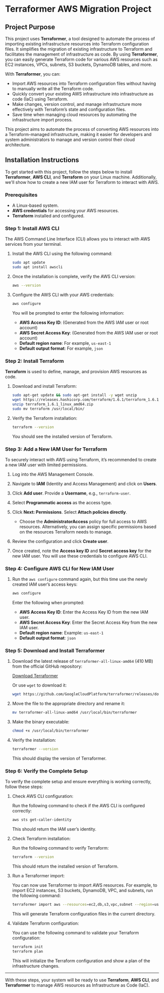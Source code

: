 
# Terraformer AWS Migration Project

## Project Purpose

This project uses **Terraformer**, a tool designed to automate the process of importing existing infrastructure resources into Terraform configuration files. It simplifies the migration of existing infrastructure to Terraform and facilitates the management of infrastructure as code. By using **Terraformer**, you can easily generate Terraform code for various AWS resources such as EC2 instances, VPCs, subnets, S3 buckets, DynamoDB tables, and more.

With **Terraformer**, you can:

- Import AWS resources into Terraform configuration files without having to manually write all the Terraform code.
- Quickly convert your existing AWS infrastructure into infrastructure as code (IaC) using Terraform.
- Make changes, version control, and manage infrastructure more effectively with Terraform’s state and configuration files.
- Save time when managing cloud resources by automating the infrastructure import process.

This project aims to automate the process of converting AWS resources into a Terraform-managed infrastructure, making it easier for developers and system administrators to manage and version control their cloud architecture.

## Installation Instructions

To get started with this project, follow the steps below to install **Terraformer**, **AWS CLI**, and **Terraform** on your Linux machine. Additionally, we'll show how to create a new IAM user for Terraform to interact with AWS.

### Prerequisites

- A Linux-based system.
- **AWS credentials** for accessing your AWS resources.
- **Terraform** installed and configured.

### Step 1: Install AWS CLI

The AWS Command Line Interface (CLI) allows you to interact with AWS services from your terminal.

1. Install the AWS CLI using the following command:

   ```bash
   sudo apt update
   sudo apt install awscli
   ```

2. Once the installation is complete, verify the AWS CLI version:

   ```bash
   aws --version
   ```

3. Configure the AWS CLI with your AWS credentials:

   ```bash
   aws configure
   ```

   You will be prompted to enter the following information:
   - **AWS Access Key ID**: (Generated from the AWS IAM user or root account)
   - **AWS Secret Access Key**: (Generated from the AWS IAM user or root account)
   - **Default region name**: For example, `us-east-1`
   - **Default output format**: For example, `json`

### Step 2: Install Terraform

**Terraform** is used to define, manage, and provision AWS resources as code.

1. Download and install Terraform:

   ```bash
   sudo apt-get update && sudo apt-get install -y wget unzip
   wget https://releases.hashicorp.com/terraform/1.6.1/terraform_1.6.1_linux_amd64.zip
   unzip terraform_1.6.1_linux_amd64.zip
   sudo mv terraform /usr/local/bin/
   ```

2. Verify the Terraform installation:

   ```bash
   terraform --version
   ```

   You should see the installed version of Terraform.

### Step 3: Add a New IAM User for Terraform

To securely interact with AWS using Terraform, it’s recommended to create a new IAM user with limited permissions.

1. Log into the AWS Management Console.

2. Navigate to **IAM** (Identity and Access Management) and click on **Users**.

3. Click **Add user**. Provide a **Username**, e.g., `terraform-user`.

4. Select **Programmatic access** as the access type.

5. Click **Next: Permissions**. Select **Attach policies directly**.

   - Choose the **AdministratorAccess** policy for full access to AWS resources. Alternatively, you can assign specific permissions based on the resources Terraform needs to manage.

6. Review the configuration and click **Create user**.

7. Once created, note the **Access key ID** and **Secret access key** for the new IAM user. You will use these credentials to configure AWS CLI.

### Step 4: Configure AWS CLI for New IAM User

1. Run the `aws configure` command again, but this time use the newly created IAM user’s access keys:

   ```bash
   aws configure
   ```

   Enter the following when prompted:
   - **AWS Access Key ID**: Enter the Access Key ID from the new IAM user.
   - **AWS Secret Access Key**: Enter the Secret Access Key from the new IAM user.
   - **Default region name**: Example: `us-east-1`
   - **Default output format**: `json`

### Step 5: Download and Install Terraformer

1. Download the latest release of `terraformer-all-linux-amd64` (410 MB) from the official GitHub repository:

   [Download Terraformer](https://github.com/GoogleCloudPlatform/terraformer/releases/download/v0.8.20/terraformer-all-linux-amd64)

   Or use `wget` to download it:

   ```bash
   wget https://github.com/GoogleCloudPlatform/terraformer/releases/download/v0.8.20/terraformer-all-linux-amd64
   ```

2. Move the file to the appropriate directory and rename it:

   ```bash
   mv terraformer-all-linux-amd64 /usr/local/bin/terraformer
   ```

3. Make the binary executable:

   ```bash
   chmod +x /usr/local/bin/terraformer
   ```

4. Verify the installation:

   ```bash
   terraformer --version
   ```

   This should display the version of Terraformer.

### Step 6: Verify the Complete Setup

To verify the complete setup and ensure everything is working correctly, follow these steps:

1. Check AWS CLI configuration:

   Run the following command to check if the AWS CLI is configured correctly:

   ```bash
   aws sts get-caller-identity
   ```

   This should return the IAM user’s identity.

2. Check Terraform installation:

   Run the following command to verify Terraform:

   ```bash
   terraform --version
   ```

   This should return the installed version of Terraform.

3. Run a Terraformer import:

   You can now use Terraformer to import AWS resources. For example, to import EC2 instances, S3 buckets, DynamoDB, VPC, and subnets, run the following command:

   ```bash
   terraformer import aws --resources=ec2,db,s3,vpc,subnet --region=us-east-1
   ```

   This will generate Terraform configuration files in the current directory.

4. Validate Terraform configuration:

   You can use the following command to validate your Terraform configuration:

   ```bash
   terraform init
   terraform plan
   ```

   This will initialize the Terraform configuration and show a plan of the infrastructure changes.

---

With these steps, your system will be ready to use **Terraform**, **AWS CLI**, and **Terraformer** to manage AWS resources as Infrastructure as Code (IaC).
